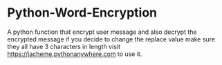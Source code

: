 # Python-Word-Encryption
A python function that encrypt user message and also decrypt the encrypted message if you decide to change the replace value make sure they all have 3 characters in length
visit https://jacheme.pythonanywhere.com to use it.
